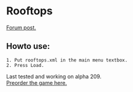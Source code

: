 # Rooftops
[Forum post.](http://forums.wolfire.com/viewtopic.php?f=16&t=16367)  
## Howto use:  
	1. Put rooftops.xml in the main menu textbox.  
	2. Press Load.  
	
Last tested and working on alpha 209.  
[Preorder the game here.](http://www.wolfire.com/overgrowth)
